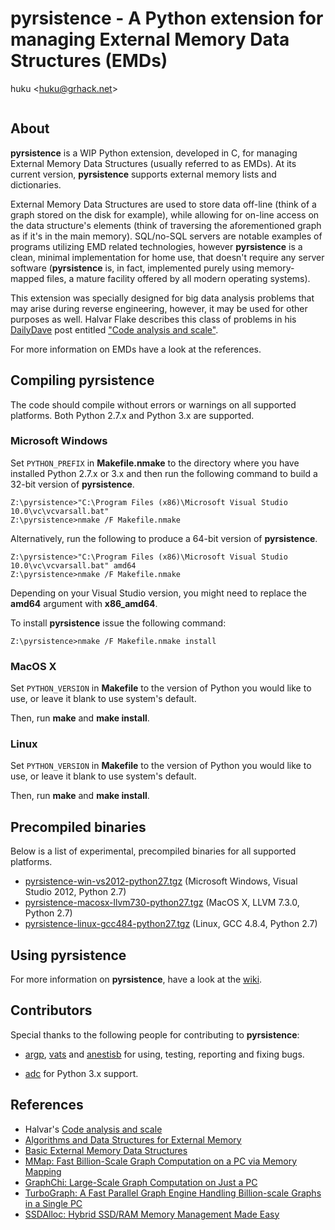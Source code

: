 # pyrsistence - A Python extension for managing External Memory Data Structures (EMDs)

huku &lt;[huku@grhack.net](mailto:huku@grhack.net)&gt;

<a href="https://pledgie.com/campaigns/31289"><img alt="" src="https://pledgie.com/campaigns/31289.png?skin_name=chrome" border="0" ></a>


## About

**pyrsistence** is a WIP Python extension, developed in C, for managing
External Memory Data Structures (usually referred to as EMDs). At its current
version, **pyrsistence** supports external memory lists and dictionaries.

External Memory Data Structures are used to store data off-line (think of a
graph stored on the disk for example), while allowing for on-line access on
the data structure's elements (think of traversing the aforementioned graph
as if it's in the main memory). SQL/no-SQL servers are notable examples of
programs utilizing EMD related technologies, however **pyrsistence** is a
clean, minimal implementation for home use, that doesn't require any server
software (**pyrsistence** is, in fact, implemented purely using memory-mapped
files, a mature facility offered by all modern operating systems).

This extension was specially designed for big data analysis problems that may
arise during reverse engineering, however, it may be used for other purposes as
well. Halvar Flake describes this class of problems in his [DailyDave](https://lists.immunityinc.com/pipermail/dailydave/)
post entitled ["Code analysis and scale"](https://lists.immunityinc.com/pipermail/dailydave/2015-September/000992.html).

For more information on EMDs have a look at the references.


## Compiling pyrsistence

The code should compile without errors or warnings on all supported platforms.
Both Python 2.7.x and Python 3.x are supported.


### Microsoft Windows

Set `PYTHON_PREFIX` in **Makefile.nmake** to the directory where you have
installed Python 2.7.x or 3.x and then run the following command to build a
32-bit version of **pyrsistence**.

```
Z:\pyrsistence>"C:\Program Files (x86)\Microsoft Visual Studio 10.0\vc\vcvarsall.bat"
Z:\pyrsistence>nmake /F Makefile.nmake
```

Alternatively, run the following to produce a 64-bit version of **pyrsistence**.

```
Z:\pyrsistence>"C:\Program Files (x86)\Microsoft Visual Studio 10.0\vc\vcvarsall.bat" amd64
Z:\pyrsistence>nmake /F Makefile.nmake
```

Depending on your Visual Studio version, you might need to replace the **amd64**
argument with **x86\_amd64**.

To install **pyrsistence** issue the following command:

```
Z:\pyrsistence>nmake /F Makefile.nmake install
```

### MacOS X

Set `PYTHON_VERSION` in **Makefile** to the version of Python you would like to
use, or leave it blank to use system's default.

Then, run **make** and **make install**.


### Linux

Set `PYTHON_VERSION` in **Makefile** to the version of Python you would like to
use, or leave it blank to use system's default.

Then, run **make** and **make install**.


## Precompiled binaries

Below is a list of experimental, precompiled binaries for all supported platforms.

  * [pyrsistence-win-vs2012-python27.tgz](https://www.grhack.net/pyrsistence-win-vs2012-python27.tgz)
    (Microsoft Windows, Visual Studio 2012, Python 2.7)
  * [pyrsistence-macosx-llvm730-python27.tgz](https://www.grhack.net/pyrsistence-macosx-llvm730-python27.tgz)
    (MacOS X, LLVM 7.3.0, Python 2.7)
  * [pyrsistence-linux-gcc484-python27.tgz](https://www.grhack.net/pyrsistence-linux-gcc484-python27.tgz)
    (Linux, GCC 4.8.4, Python 2.7)


## Using pyrsistence

For more information on **pyrsistence**, have a look at the
[wiki](https://github.com/huku-/pyrsistence/wiki).


## Contributors

Special thanks to the following people for contributing to **pyrsistence**:

  * [argp](https://github.com/argp), [vats](https://github.com/vats-) and
    [anestisb](https://github.com/anestisb) for using, testing, reporting and
    fixing bugs.

  * [adc](https://github.com/adc) for Python 3.x support. 


## References

  * Halvar's [Code analysis and scale](https://lists.immunityinc.com/pipermail/dailydave/2015-September/000992.html)
  * [Algorithms and Data Structures for External Memory](https://www.ittc.ku.edu/~jsv/Papers/Vit.IO_book.pdf)
  * [Basic External Memory Data Structures](http://www.it-c.dk/people/pagh/papers/external.pdf)
  * [MMap: Fast Billion-Scale Graph Computation on a PC via Memory Mapping](http://www.cc.gatech.edu/~dchau/papers/14-bigdata-mmap.pdf)
  * [GraphChi: Large-Scale Graph Computation on Just a PC](http://select.cs.cmu.edu/publications/paperdir/osdi2012-kyrola-blelloch-guestrin.pdf)
  * [TurboGraph: A Fast Parallel Graph Engine Handling Billion-scale Graphs in a Single PC](http://www.eiti.uottawa.ca/~nat/Courses/csi5387_Winter2014/paper1.pdf)
  * [SSDAlloc: Hybrid SSD/RAM Memory Management Made Easy](https://www.usenix.org/legacy/events/nsdi11/tech/full_papers/Badam.pdf)

